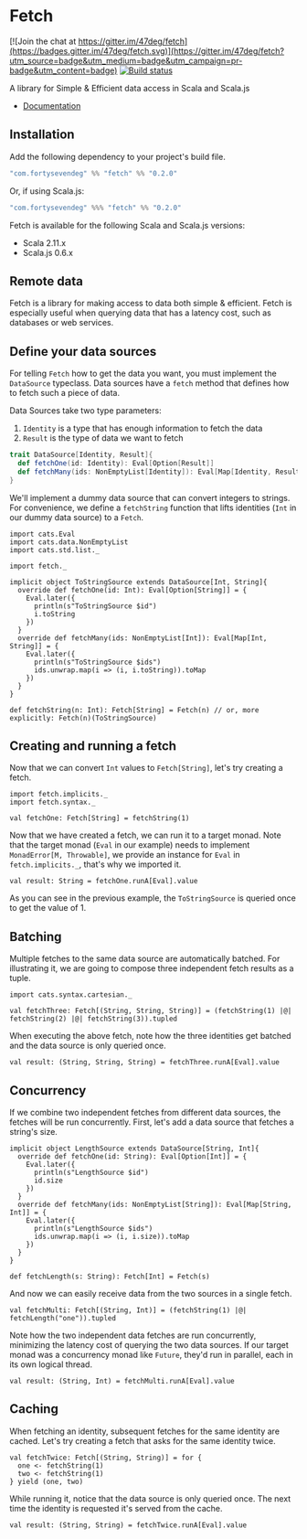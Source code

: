 # Fetch

[![Join the chat at https://gitter.im/47deg/fetch](https://badges.gitter.im/47deg/fetch.svg)](https://gitter.im/47deg/fetch?utm_source=badge&utm_medium=badge&utm_campaign=pr-badge&utm_content=badge)
[![Build status](https://img.shields.io/travis/47deg/fetch.svg)](https://travis-ci.org/47deg/fetch)

A library for Simple & Efficient data access in Scala and Scala.js

- [Documentation](http://47deg.github.io/fetch/docs)

## Installation

Add the following dependency to your project's build file.

```scala
"com.fortysevendeg" %% "fetch" %% "0.2.0"
```

Or, if using Scala.js:

```scala
"com.fortysevendeg" %%% "fetch" %% "0.2.0"
```

Fetch is available for the following Scala and Scala.js versions:

- Scala 2.11.x
- Scala.js 0.6.x

## Remote data

Fetch is a library for making access to data both simple & efficient. Fetch is especially useful when querying data that
has a latency cost, such as databases or web services.

## Define your data sources

For telling `Fetch` how to get the data you want, you must implement the `DataSource` typeclass. Data sources have a `fetch` method that
defines how to fetch such a piece of data.

Data Sources take two type parameters:

<ol>
<li><code>Identity</code> is a type that has enough information to fetch the data</li>
<li><code>Result</code> is the type of data we want to fetch</li>
</ol>

```scala
trait DataSource[Identity, Result]{
  def fetchOne(id: Identity): Eval[Option[Result]]
  def fetchMany(ids: NonEmptyList[Identity]): Eval[Map[Identity, Result]]
}
```

We'll implement a dummy data source that can convert integers to strings. For convenience, we define a `fetchString` function that lifts identities (`Int` in our dummy data source) to a `Fetch`. 

```tut:silent
import cats.Eval
import cats.data.NonEmptyList
import cats.std.list._

import fetch._

implicit object ToStringSource extends DataSource[Int, String]{
  override def fetchOne(id: Int): Eval[Option[String]] = {
    Eval.later({
      println(s"ToStringSource $id")
      i.toString
    })
  }
  override def fetchMany(ids: NonEmptyList[Int]): Eval[Map[Int, String]] = {
    Eval.later({
      println(s"ToStringSource $ids")
      ids.unwrap.map(i => (i, i.toString)).toMap
    })
  }
}

def fetchString(n: Int): Fetch[String] = Fetch(n) // or, more explicitly: Fetch(n)(ToStringSource)
```

## Creating and running a fetch

Now that we can convert `Int` values to `Fetch[String]`, let's try creating a fetch.

```tut:silent
import fetch.implicits._
import fetch.syntax._

val fetchOne: Fetch[String] = fetchString(1)
```

Now that we have created a fetch, we can run it to a target monad. Note that the target monad (`Eval` in our example) needs to implement `MonadError[M, Throwable]`, we provide an instance for `Eval` in `fetch.implicits._`, that's why we imported it.

```tut:book
val result: String = fetchOne.runA[Eval].value
```

As you can see in the previous example, the `ToStringSource` is queried once to get the value of 1.

## Batching

Multiple fetches to the same data source are automatically batched. For illustrating it, we are going to compose three independent fetch results as a tuple.

```tut:silent
import cats.syntax.cartesian._

val fetchThree: Fetch[(String, String, String)] = (fetchString(1) |@| fetchString(2) |@| fetchString(3)).tupled
```

When executing the above fetch, note how the three identities get batched and the data source is only queried once.

```tut:book
val result: (String, String, String) = fetchThree.runA[Eval].value
```

## Concurrency

If we combine two independent fetches from different data sources, the fetches will be run concurrently. First, let's add a data source that fetches a string's size.

```tut:silent
implicit object LengthSource extends DataSource[String, Int]{
  override def fetchOne(id: String): Eval[Option[Int]] = {
    Eval.later({
      println(s"LengthSource $id")
      id.size
    })
  }
  override def fetchMany(ids: NonEmptyList[String]): Eval[Map[String, Int]] = {
    Eval.later({
      println(s"LengthSource $ids")
      ids.unwrap.map(i => (i, i.size)).toMap
    })
  }
}

def fetchLength(s: String): Fetch[Int] = Fetch(s)
```

And now we can easily receive data from the two sources in a single fetch. 

```tut:silent
val fetchMulti: Fetch[(String, Int)] = (fetchString(1) |@| fetchLength("one")).tupled
```

Note how the two independent data fetches are run concurrently, minimizing the latency cost of querying the two data sources. If our target monad was a concurrency monad like `Future`, they'd run in parallel, each in its own logical thread.

```tut:book
val result: (String, Int) = fetchMulti.runA[Eval].value
```

## Caching

When fetching an identity, subsequent fetches for the same identity are cached. Let's try creating a fetch that asks for the same identity twice.

```tut:silent
val fetchTwice: Fetch[(String, String)] = for {
  one <- fetchString(1)
  two <- fetchString(1)
} yield (one, two)
```

While running it, notice that the data source is only queried once. The next time the identity is requested it's served from the cache.

```tut:book
val result: (String, String) = fetchTwice.runA[Eval].value
```

